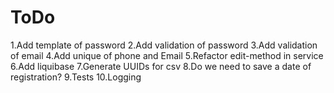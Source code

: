 # ToDo

1.Add template of password
2.Add validation of password
3.Add validation of email
4.Add unique of phone and Email
5.Refactor edit-method in service
6.Add liquibase
7.Generate UUIDs for csv
8.Do we need to save a date of registration?
9.Tests
10.Logging

